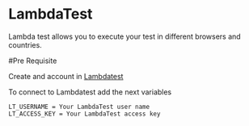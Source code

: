 # LambdaTest

Lambda test allows you to execute your test in different browsers and countries.

#Pre Requisite

Create and account in [Lambdatest](https://accounts.lambdatest.com/register)

To connect to Lambdatest add the next variables

```
LT_USERNAME = Your LambdaTest user name
LT_ACCESS_KEY = Your LambdaTest access key
```
